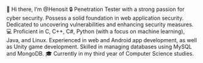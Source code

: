 👋 Hi there, I’m @Henosit
🔒 Penetration Tester with a strong passion for cyber security. Possess a solid foundation in web application security. Dedicated to uncovering vulnerabilities and enhancing security measures.
💻 Proficient in C, C++, C#, Python (with a focus on machine learning), Java, and Linux. Experienced in web and Android app development, as well as Unity game development. Skilled in managing databases using MySQL and MongoDB.
🎓 Currently in my third year of Computer Science studies.
